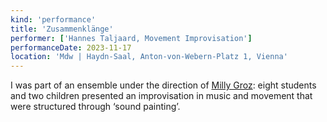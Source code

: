 ```yaml
---
kind: 'performance'
title: 'Zusammenklänge'
performer: ['Hannes Taljaard, Movement Improvisation']
performanceDate: 2023-11-17
location: 'Mdw | Haydn-Saal, Anton-von-Webern-Platz 1, Vienna'
---
```

I was part of an ensemble under the direction of [Milly Groz](https://www.millygroz.com/): eight students and two children presented an improvisation in music and movement that were structured through ‘sound painting’.

